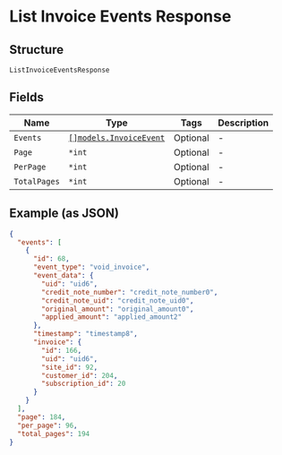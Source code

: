 
# List Invoice Events Response

## Structure

`ListInvoiceEventsResponse`

## Fields

| Name | Type | Tags | Description |
|  --- | --- | --- | --- |
| `Events` | [`[]models.InvoiceEvent`](../../doc/models/invoice-event.md) | Optional | - |
| `Page` | `*int` | Optional | - |
| `PerPage` | `*int` | Optional | - |
| `TotalPages` | `*int` | Optional | - |

## Example (as JSON)

```json
{
  "events": [
    {
      "id": 68,
      "event_type": "void_invoice",
      "event_data": {
        "uid": "uid6",
        "credit_note_number": "credit_note_number0",
        "credit_note_uid": "credit_note_uid0",
        "original_amount": "original_amount0",
        "applied_amount": "applied_amount2"
      },
      "timestamp": "timestamp8",
      "invoice": {
        "id": 166,
        "uid": "uid6",
        "site_id": 92,
        "customer_id": 204,
        "subscription_id": 20
      }
    }
  ],
  "page": 184,
  "per_page": 96,
  "total_pages": 194
}
```

